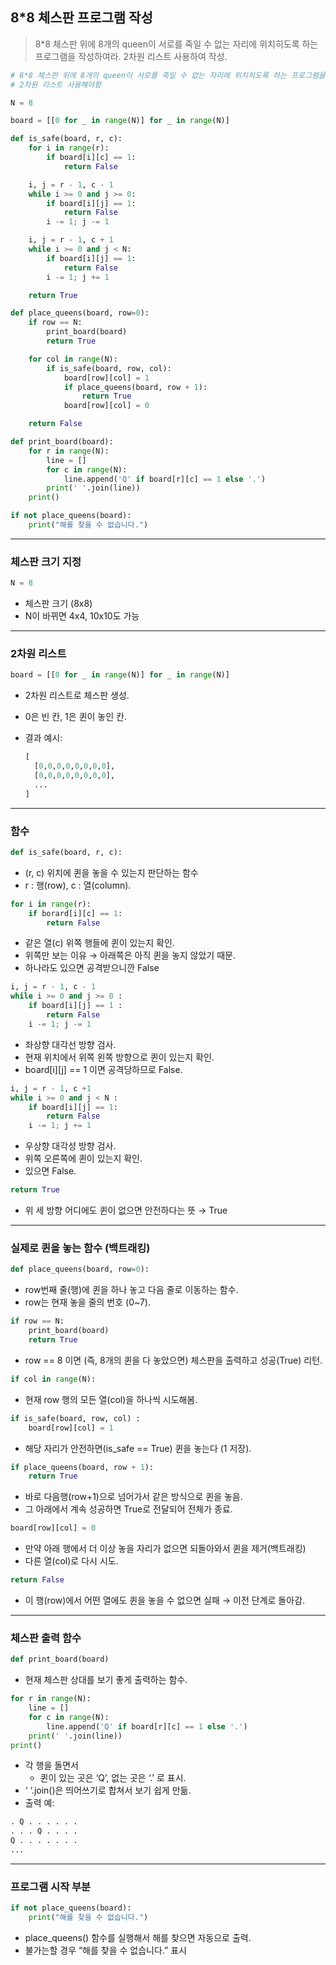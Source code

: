 ## 8*8 체스판 프로그램 작성

> 8*8 체스판 위에 8개의 queen이 서로를 죽일 수 없는 자리에 위치히도록 하는 프로그램을 작성하여라.
2차원 리스트 사용하여 작성.
> 

```python
# 8*8 체스판 위에 8개의 queen이 서로를 죽일 수 없는 자리에 위치히도록 하는 프로그램을 작성하여라.
# 2차원 리스트 사용해야함

N = 8

board = [[0 for _ in range(N)] for _ in range(N)]

def is_safe(board, r, c):
    for i in range(r):
        if board[i][c] == 1:
            return False

    i, j = r - 1, c - 1
    while i >= 0 and j >= 0:
        if board[i][j] == 1:
            return False
        i -= 1; j -= 1

    i, j = r - 1, c + 1
    while i >= 0 and j < N:
        if board[i][j] == 1:
            return False
        i -= 1; j += 1

    return True

def place_queens(board, row=0):
    if row == N:
        print_board(board)
        return True

    for col in range(N):
        if is_safe(board, row, col):
            board[row][col] = 1
            if place_queens(board, row + 1):
                return True
            board[row][col] = 0

    return False

def print_board(board):
    for r in range(N):
        line = []
        for c in range(N):
            line.append('Q' if board[r][c] == 1 else '.')
        print(' '.join(line))
    print()

if not place_queens(board):
    print("해를 찾을 수 없습니다.")

```

---

### 체스판 크기 지정

```python
N = 8
```

- 체스판 크기 (8x8)
- N이 바뀌면 4x4, 10x10도 가능

---

### 2차원 리스트

```python
board = [[0 for _ in range(N)] for _ in range(N)]
```

- 2차원 리스트로 체스판 생성.
- 0은 빈 칸, 1은 퀸이 놓인 칸.
- 결과 예시:
    
    ```python
    [
      [0,0,0,0,0,0,0,0],
      [0,0,0,0,0,0,0,0],
      ...
    ]
    ```
    

---

### 함수

```python
def is_safe(board, r, c):
```

- (r, c) 위치에 퀸을 놓을 수 있는지 판단하는 함수
- r : 행(row), c : 열(column).

```python
for i in range(r):
	if borard[i][c] == 1:
		return False
```

- 같은 열(c) 위쪽 행들에 퀸이 있는지 확인.
- 위쪽만 보는 이유 → 아래쪽은 아직 퀸을 놓지 않았기 때문.
- 하나라도 있으면 공격받으니깐 False

```python
i, j = r - 1, c - 1
while i >= 0 and j >= 0 :
	if board[i][j] == 1 :
		return False
	i -= 1; j -= 1
```

- 좌상향 대각선 방향 검사.
- 현재 위치에서 위쪽 왼쪽 방향으로 퀸이 있는지 확인.
- board[i][j] == 1 이면 공격당하므로 False.

```python
i, j = r - 1, c +1
while i >= 0 and j < N :
	if board[i][j] == 1:
		return False
	i -= 1; j += 1
```

- 우상향 대각성 방향 검사.
- 위쪽 오른쪽에 퀸이 있는지 확인.
- 있으면 False.

```python
return True
```

- 위 세 방향 어디에도 퀸이 없으면 안전하다는 뜻 → True

---

### 실제로 퀸을 놓는 함수 (백트래킹)

```python
def place_queens(board, row=0):
```

- row번째 줄(행)에 퀸을 하나 놓고 다음 줄로 이동하는 함수.
- row는 현재 놓을 줄의 번호 (0~7).

```python
if row == N:
	print_board(board)
	return True
```

- row == 8 이면 (즉, 8개의 퀸을 다 놓았으면) 체스판을 출력하고 성공(True) 리턴.

```python
if col in range(N):
```

- 현재 row 행의 모든 열(col)을 하나씩 시도해봄.

```python
if is_safe(board, row, col) :
	board[row][col] = 1
```

- 해당 자리가 안전하면(is_safe == True) 퀸을 놓는다 (1 저장).

```python
if place_queens(board, row + 1):
	return True
```

- 바로 다음행(row+1)으로 넘어가서 같은 방식으로 퀸을 놓음.
- 그 아래에서 계속 성공하면 True로 전달되어 전체가 종료.

```python
board[row][col] = 0
```

- 만약 아래 행에서 더 이상 놓을 자리가 없으면 되돌아와서 퀸을 제거(백트래킹)
- 다른 열(col)로 다시 시도.

```python
return False
```

- 이 행(row)에서 어떤 열에도 퀸을 놓을 수 없으면 실패 → 이전 단계로 돌아감.

---

### 체스판 출력 함수

```python
def print_board(board)
```

- 현재 체스판 상대를 보기 좋게 출력하는 함수.

```python
for r in range(N):
	line = []
	for c in range(N):
		line.append('Q' if board[r][c] == 1 else '.')
	print(' '.join(line))
print()
```

- 각 행을 돌면서
    - 퀸이 있는 곳은 ‘Q’, 없는 곳은 ‘.’ 로 표시.
- ‘ ‘.join()은 띄어쓰기로 합쳐서 보기 쉽게 만듦.
- 출력 예:

```python
. Q . . . . . .
. . . Q . . . .
Q . . . . . . .
...
```

---

### 프로그램 시작 부분

```python
if not place_queens(board):
	print("해를 찾을 수 없습니다.")
```

- place_queens() 함수를 실행해서 해를 찾으면 자동으로 출력.
- 불가는할 경우 “해를 찾을 수 없습니다.” 표시